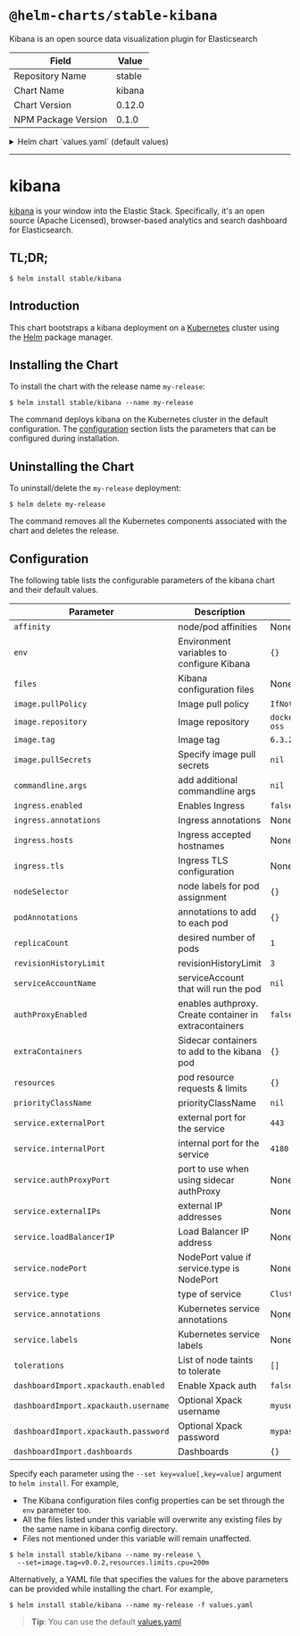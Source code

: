 # `@helm-charts/stable-kibana`

Kibana is an open source data visualization plugin for Elasticsearch

| Field               | Value  |
| ------------------- | ------ |
| Repository Name     | stable |
| Chart Name          | kibana |
| Chart Version       | 0.12.0 |
| NPM Package Version | 0.1.0  |

<details>

<summary>Helm chart `values.yaml` (default values)</summary>

```yaml
image:
  repository: 'docker.elastic.co/kibana/kibana-oss'
  tag: '6.3.2'
  pullPolicy: 'IfNotPresent'

commandline:
  args:

env:
  {}
  # All Kibana configuration options are adjustable via env vars.
  # To adjust a config option to an env var uppercase + replace `.` with `_`
  # Ref: https://www.elastic.co/guide/en/kibana/current/settings.html
  #
  # ELASTICSEARCH_URL: http://elasticsearch-client:9200
  # SERVER_PORT: 5601
  # LOGGING_VERBOSE: "true"
  # SERVER_DEFAULTROUTE: "/app/kibana"

files:
  kibana.yml:
    ## Default Kibana configuration from kibana-docker.
    server.name: kibana
    server.host: '0'
    elasticsearch.url: http://elasticsearch:9200

    ## Custom config properties below
    ## Ref: https://www.elastic.co/guide/en/kibana/current/settings.html
    # server.port: 5601
    # logging.verbose: "true"
    # server.defaultRoute: "/app/kibana"

service:
  type: ClusterIP
  externalPort: 443
  internalPort: 5601
  # authProxyPort: 5602 To be used with authProxyEnabled and a proxy extraContainer
  ## External IP addresses of service
  ## Default: nil
  ##
  # externalIPs:
  # - 192.168.0.1
  #
  ## LoadBalancer IP if service.type is LoadBalancer
  ## Default: nil
  ##
  # loadBalancerIP: 10.2.2.2
  annotations:
    # Annotation example: setup ssl with aws cert when service.type is LoadBalancer
    # service.beta.kubernetes.io/aws-load-balancer-ssl-cert: arn:aws:acm:us-east-1:EXAMPLE_CERT
  labels:
    ## Label example: show service URL in `kubectl cluster-info`
    # kubernetes.io/cluster-service: "true"

ingress:
  enabled: false
  # hosts:
  # - chart-example.local
  # annotations:
  #   kubernetes.io/ingress.class: nginx
  #   kubernetes.io/tls-acme: "true"
  # tls:
  # - secretName: chart-example-tls
  #   hosts:
  #     - chart-example.local

# service account that will run the pod. Leave commented to use the default service account.
# serviceAccountName: kibana

livenessProbe:
  enabled: false
  initialDelaySeconds: 30
  timeoutSeconds: 10

readinessProbe:
  enabled: false
  initialDelaySeconds: 30
  timeoutSeconds: 10

# Enable an authproxy. Specify container in extraContainers
authProxyEnabled: false

extraContainers: |
# - name: proxy
#   image: quay.io/gambol99/keycloak-proxy:latest
#   args:
#     - --resource=uri=/*
#     - --discovery-url=https://discovery-url
#     - --client-id=client
#     - --client-secret=secret
#     - --listen=0.0.0.0:5602
#     - --upstream-url=http://127.0.0.1:5601
#   ports:
#     - name: web
#       containerPort: 9090
resources:
  {}
  # limits:
  #   cpu: 100m
  #   memory: 300Mi
  # requests:
  #   cpu: 100m
  #   memory: 300Mi

priorityClassName: ''

# Affinity for pod assignment
# Ref: https://kubernetes.io/docs/concepts/configuration/assign-pod-node/#affinity-and-anti-affinity
# affinity: {}

# Tolerations for pod assignment
# Ref: https://kubernetes.io/docs/concepts/configuration/taint-and-toleration/
tolerations: []

# Node labels for pod assignment
# Ref: https://kubernetes.io/docs/user-guide/node-selection/
nodeSelector: {}

podAnnotations: {}
replicaCount: 1
revisionHistoryLimit: 3

# to export a dashboard from a running kibana 6.3.x use:
# curl --user <username>:<password> -XGET https://kibana.yourdomain.com:5601/api/kibana/dashboards/export?dashboard=<some-dashboard-uuid> > my-dashboard.json
# you can find an example dashboard for kubernests with fluentd-elasticsearch chart here: https://github.com/monotek/kibana-dashboards/blob/master/k8s-fluentd-elasticsearch.json
dashboardImport:
  xpackauth:
    enabled: false
    username: myuser
    password: mypass
  dashboards: {}
```

</details>

---

# kibana

[kibana](https://github.com/elastic/kibana) is your window into the Elastic Stack. Specifically, it's an open source (Apache Licensed), browser-based analytics and search dashboard for Elasticsearch.

## TL;DR;

```console
$ helm install stable/kibana
```

## Introduction

This chart bootstraps a kibana deployment on a [Kubernetes](http://kubernetes.io) cluster using the [Helm](https://helm.sh) package manager.

## Installing the Chart

To install the chart with the release name `my-release`:

```console
$ helm install stable/kibana --name my-release
```

The command deploys kibana on the Kubernetes cluster in the default configuration. The [configuration](#configuration) section lists the parameters that can be configured during installation.

## Uninstalling the Chart

To uninstall/delete the `my-release` deployment:

```console
$ helm delete my-release
```

The command removes all the Kubernetes components associated with the chart and deletes the release.

## Configuration

The following table lists the configurable parameters of the kibana chart and their default values.

| Parameter                            | Description                                            | Default                               |
| ------------------------------------ | ------------------------------------------------------ | ------------------------------------- |
| `affinity`                           | node/pod affinities                                    | None                                  |
| `env`                                | Environment variables to configure Kibana              | `{}`                                  |
| `files`                              | Kibana configuration files                             | None                                  |
| `image.pullPolicy`                   | Image pull policy                                      | `IfNotPresent`                        |
| `image.repository`                   | Image repository                                       | `docker.elastic.co/kibana/kibana-oss` |
| `image.tag`                          | Image tag                                              | `6.3.2`                               |
| `image.pullSecrets`                  | Specify image pull secrets                             | `nil`                                 |
| `commandline.args`                   | add additional commandline args                        | `nil`                                 |
| `ingress.enabled`                    | Enables Ingress                                        | `false`                               |
| `ingress.annotations`                | Ingress annotations                                    | None:                                 |
| `ingress.hosts`                      | Ingress accepted hostnames                             | None:                                 |
| `ingress.tls`                        | Ingress TLS configuration                              | None:                                 |
| `nodeSelector`                       | node labels for pod assignment                         | `{}`                                  |
| `podAnnotations`                     | annotations to add to each pod                         | `{}`                                  |
| `replicaCount`                       | desired number of pods                                 | `1`                                   |
| `revisionHistoryLimit`               | revisionHistoryLimit                                   | `3`                                   |
| `serviceAccountName`                 | serviceAccount that will run the pod                   | `nil`                                 |
| `authProxyEnabled`                   | enables authproxy. Create container in extracontainers | `false`                               |
| `extraContainers`                    | Sidecar containers to add to the kibana pod            | `{}`                                  |
| `resources`                          | pod resource requests & limits                         | `{}`                                  |
| `priorityClassName`                  | priorityClassName                                      | `nil`                                 |
| `service.externalPort`               | external port for the service                          | `443`                                 |
| `service.internalPort`               | internal port for the service                          | `4180`                                |
| `service.authProxyPort`              | port to use when using sidecar authProxy               | None:                                 |
| `service.externalIPs`                | external IP addresses                                  | None:                                 |
| `service.loadBalancerIP`             | Load Balancer IP address                               | None:                                 |
| `service.nodePort`                   | NodePort value if service.type is NodePort             | None:                                 |
| `service.type`                       | type of service                                        | `ClusterIP`                           |
| `service.annotations`                | Kubernetes service annotations                         | None:                                 |
| `service.labels`                     | Kubernetes service labels                              | None:                                 |
| `tolerations`                        | List of node taints to tolerate                        | `[]`                                  |
| `dashboardImport.xpackauth.enabled`  | Enable Xpack auth                                      | `false`                               |
| `dashboardImport.xpackauth.username` | Optional Xpack username                                | `myuser`                              |
| `dashboardImport.xpackauth.password` | Optional Xpack password                                | `mypass`                              |
| `dashboardImport.dashboards`         | Dashboards                                             | `{}`                                  |

Specify each parameter using the `--set key=value[,key=value]` argument to `helm install`. For example,

- The Kibana configuration files config properties can be set through the `env` parameter too.
- All the files listed under this variable will overwrite any existing files by the same name in kibana config directory.
- Files not mentioned under this variable will remain unaffected.

```console
$ helm install stable/kibana --name my-release \
  --set=image.tag=v0.0.2,resources.limits.cpu=200m
```

Alternatively, a YAML file that specifies the values for the above parameters can be provided while installing the chart. For example,

```console
$ helm install stable/kibana --name my-release -f values.yaml
```

> **Tip**: You can use the default [values.yaml](values.yaml)
